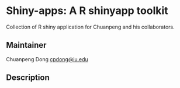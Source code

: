 # Shiny-apps: A R shinyapp toolkit
Collection of R shiny application for Chuanpeng and his collaborators. 

## Maintainer
Chuanpeng Dong <cpdong@iu.edu>

## Description
